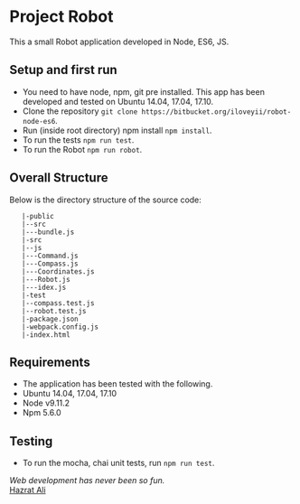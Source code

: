 Project Robot
=======
This a small Robot application developed in Node, ES6, JS. 

## Setup and first run

  * You need to have node, npm, git pre installed. This app has been developed and tested on Ubuntu 14.04, 17.04, 17.10. 
  * Clone the repository `git clone https://bitbucket.org/iloveyii/robot-node-es6`.
  * Run (inside root directory) npm install `npm install`.
  * To run the tests `npm run test`.
  * To run the Robot `npm run robot`.
  
## Overall Structure

Below is the directory structure of the source code:

```
   |-public
   |--src
   |---bundle.js
   |-src
   |--js
   |---Command.js
   |---Compass.js
   |---Coordinates.js
   |---Robot.js
   |---idex.js
   |-test
   |--compass.test.js
   |--robot.test.js
   |-package.json
   |-webpack.config.js
   |-index.html
```

## Requirements
   * The application has been tested with the following.
   * Ubuntu 14.04, 17.04, 17.10
   * Node v9.11.2
   * Npm 5.6.0
   
## Testing
  * To run the mocha, chai unit tests, run `npm run test`.
  
  <i>Web development has never been so fun.</i>  
[Hazrat Ali](https://github.com/iloveyii) 
